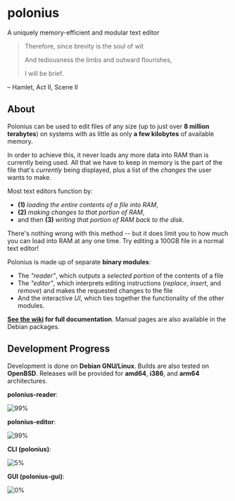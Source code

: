 # polonius
A uniquely memory-efficient and modular text editor


> Therefore, since brevity is the soul of wit
> 
> And tediousness the limbs and outward flourishes,
> 
> I will be brief.
> 
  – Hamlet, Act II, Scene II

## About
Polonius can be used to edit files of any size (up to just over **8 million terabytes**) on systems with as little as only **a few kilobytes** of available memory.

In order to achieve this, it never loads any more data into RAM than is currently being used. All that we have to keep in memory is the part of the file that's *currently* being displayed, plus a list of the *changes* the user wants to make.

Most text editors function by:
  - **(1)** *loading the entire contents of a file into RAM*,
  - **(2)** *making changes to that portion of RAM*,
  - and then **(3)** *writing that portion of RAM back to the disk*.

There's nothing wrong with this method -- but it does limit you to how much you can load into RAM at any one time. Try editing a 100GB file in a normal text editor!

Polonius is made up of separate **binary modules**:
  - The *"reader"*, which outputs a *selected portion* of the contents of a file
  - The *"editor"*, which interprets editing instructions (*replace*, *insert*, and *remove*) and makes the requested changes to the file
  - And the interactive *UI*, which ties together the functionality of the other modules.

**[See the wiki](https://github.com/rail5/polonius/wiki) for full documentation**. Manual pages are also available in the Debian packages.

## Development Progress
Development is done on **Debian GNU/Linux**. Builds are also tested on **OpenBSD**. Releases will be provided for **amd64**, **i386**, and **arm64** architectures.

**polonius-reader**:

  ![99%](https://progress-bar.dev/99)
  

**polonius-editor**:

  ![99%](https://progress-bar.dev/99)
  

**CLI (polonius)**:

  ![5%](https://progress-bar.dev/5)
  

**GUI (polonius-gui)**:

  ![0%](https://progress-bar.dev/0)
